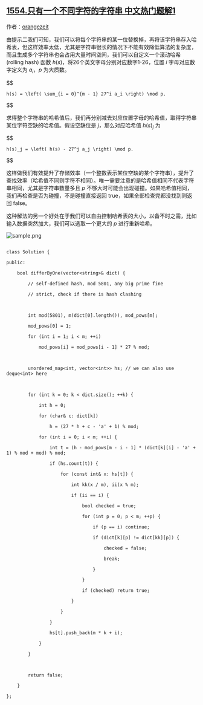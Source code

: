 ## [1554.只有一个不同字符的字符串 中文热门题解1](https://leetcode.cn/problems/strings-differ-by-one-character/solutions/100000/onmjie-fa-zi-ding-yi-hashhan-shu-by-orangezeit)

作者：[orangezeit](https://leetcode.cn/u/orangezeit)

由提示二我们可知，我们可以将每个字符串的某一位替换掉，再将该字符串存入哈希表，但这样效率太低，尤其是字符串很长的情况下不能有效降低算法的复杂度，而且生成多个字符串也会占用大量时间空间，我们可以自定义一个滚动哈希 (rolling hash) 函数 $h(s)$，将26个英文字母分别对应数字1-26，位置 $i$ 字母对应数字定义为 $a_i$，$p$ 为大质数。

$$
    h(s) = \left( \sum_{i = 0}^{m - 1} 27^i a_i \right) \mod p.
$$

求得整个字符串的哈希值后，我们再分别减去对应位置字母的哈希值，取得字符串某位字符空缺的哈希值。假设空缺位是 $j$，那么对应哈希值 $h(s)_j$ 为

$$
    h(s)_j = \left( h(s) - 27^j a_j \right) \mod p.
$$

这样做我们有效提升了存储效率（一个整数表示某位空缺的某个字符串），提升了查找效率（哈希值不同则字符不相同）。唯一需要注意的是哈希值相同不代表字符串相同，尤其是字符串数量多且 $p$ 不够大时可能会出现碰撞。如果哈希值相同，我们再检查是否为碰撞，不是碰撞直接返回 true，如果全部检查完都没找到则返回 false。

这种解法的另一个好处在于我们可以自由控制哈希表的大小，以备不时之需，比如输入数据突然加大，我们可以选取一个更大的 $p$ 进行重新哈希。

![sample.png](https://pic.leetcode-cn.com/1598364767-WoKQMm-sample.png)


```
class Solution {
public:
    bool differByOne(vector<string>& dict) {
        // self-defined hash, mod 5801, any big prime fine
        // strict, check if there is hash clashing

        int mod(5801), m(dict[0].length()), mod_pows[m];
        mod_pows[0] = 1;
        for (int i = 1; i < m; ++i)
            mod_pows[i] = mod_pows[i - 1] * 27 % mod;
        
        unordered_map<int, vector<int>> hs; // we can also use deque<int> here

        for (int k = 0; k < dict.size(); ++k) {
            int h = 0;
            for (char& c: dict[k])
                h = (27 * h + c - 'a' + 1) % mod;
            for (int i = 0; i < m; ++i) {
                int t = (h - mod_pows[m - i - 1] * (dict[k][i] - 'a' + 1) % mod + mod) % mod;
                if (hs.count(t)) {
                    for (const int& x: hs[t]) {
                        int kk(x / m), ii(x % m);
                        if (ii == i) {
                            bool checked = true;
                            for (int p = 0; p < m; ++p) {
                                if (p == i) continue;
                                if (dict[k][p] != dict[kk][p]) {
                                    checked = false;
                                    break;
                                }
                            }
                            if (checked) return true;
                        }
                    }
                }
                hs[t].push_back(m * k + i);
            }
        }

        return false;
    }
};
```